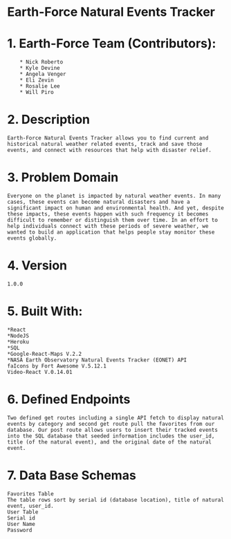 
# Earth-Force Natural Events Tracker

#   1. Earth-Force Team (Contributors): 
        * Nick Roberto
        * Kyle Devine
        * Angela Venger
        * Eli Zevin
        * Rosalie Lee
        * Will Piro

#   2. Description 
    Earth-Force Natural Events Tracker allows you to find current and historical natural weather related events, track and save those events, and connect with resources that help with disaster relief.

#   3. Problem Domain
    Everyone on the planet is impacted by natural weather events. In many cases, these events can become natural disasters and have a significant impact on human and environmental health. And yet, despite these impacts, these events happen with such frequency it becomes difficult to remember or distinguish them over time. In an effort to help individuals connect with these periods of severe weather, we wanted to build an application that helps people stay monitor these events globally. 

#   4. Version
    1.0.0

#   5. Built With:
    *React
    *NodeJS
    *Heroku
    *SQL 
    *Google-React-Maps V.2.2
    *NASA Earth Observatory Natural Events Tracker (EONET) API
    faIcons by Fort Awesome V.5.12.1
    Video-React V.0.14.01

#   6. Defined Endpoints
    Two defined get routes including a single API fetch to display natural events by category and second get route pull the favorites from our database. Our post route allows users to insert their tracked events into the SQL database that seeded information includes the user_id, title (of the natural event), and the original date of the natural event.

#   7. Data Base Schemas
    Favorites Table
    The table rows sort by serial id (database location), title of natural event, user_id. 
    User Table
    Serial id
    User Name
    Password
